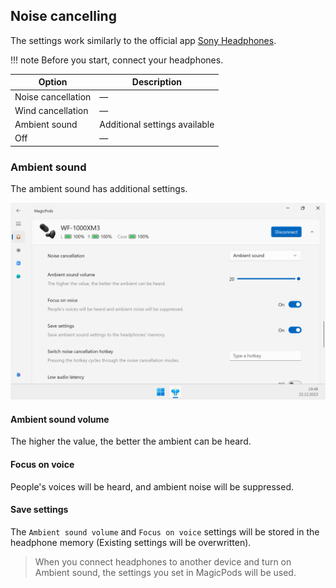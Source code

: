 ## Noise cancelling

The settings work similarly to the official app [Sony Headphones](https://play.google.com/store/apps/details?id=com.sony.songpal.mdr).


!!! note
    Before you start, connect your headphones.

| Option             | Description                   |
| ------------------ | ----------------------------- |
| Noise cancellation | —                             |
| Wind cancellation  | —                             |
| Ambient sound      | Additional settings available | 
| Off                | —                             |

### Ambient sound

The ambient sound has additional settings.

![](../media/screenshots/headphones-ambient-sound.png)

#### Ambient sound volume

The higher the value, the better the ambient сап be heard. 

#### Focus on voice

People's voices will be heard, and ambient noise will be suppressed. 

#### Save settings 

The `Ambient sound volume` and `Focus on voice` settings will be stored in the headphone memory (Existing settings will be overwritten).

> When you connect headphones to another device and turn on Ambient sound, the settings you set in MagicPods will be used.